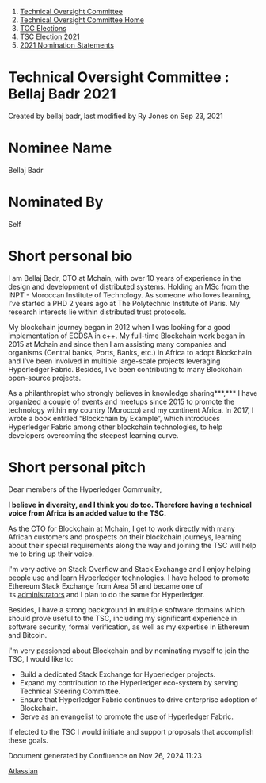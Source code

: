 1. [Technical Oversight Committee](index.html)
2. [Technical Oversight Committee Home](Technical-Oversight-Committee-Home_21430274.html)
3. [TOC Elections](TOC-Elections_21448771.html)
4. [TSC Election 2021](TSC-Election-2021_21442572.html)
5. [2021 Nomination Statements](2021-Nomination-Statements_21430631.html)

# Technical Oversight Committee : Bellaj Badr 2021

Created by bellaj badr, last modified by Ry Jones on Sep 23, 2021

# Nominee Name

Bellaj Badr

# Nominated By

Self

# Short personal bio

I am Bellaj Badr, CTO at Mchain, with over 10 years of experience in the design and development of distributed systems. Holding an MSc from the INPT - Moroccan Institute of Technology. As someone who loves learning, I’ve started a PHD 2 years ago at The Polytechnic Institute of Paris. My research interests lie within distributed trust protocols.

My blockchain journey began in 2012 when I was looking for a good implementation of ECDSA in c++. My full-time Blockchain work began in 2015 at Mchain and since then I am assisting many companies and organisms (Central banks, Ports, Banks, etc.) in Africa to adopt Blockchain and I’ve been involved in multiple large-scale projects leveraging Hyperledger Fabric. Besides, I’ve been contributing to many Blockchain open-source projects.

As a philanthropist who strongly believes in knowledge sharing***,*** I have organized a couple of events and meetups since [2015](https://www.slideshare.net/badros/the-age-of-cryptocurrency-at-devoxx-morocco) to promote the technology within my country (Morocco) and my continent Africa. In 2017, I wrote a book entitled “Blockchain by Example”, which introduces Hyperledger Fabric among other blockchain technologies, to help developers overcoming the steepest learning curve.

# Short personal pitch

Dear members of the Hyperledger Community,

**I believe in diversity, and I think you do too. Therefore having a technical voice from Africa is an added value to the TSC.**

As the CTO for Blockchain at Mchain, I get to work directly with many African customers and prospects on their blockchain journeys, learning about their special requirements along the way and joining the TSC will help me to bring up their voice.

I'm very active on Stack Overflow and Stack Exchange and I enjoy helping people use and learn Hyperledger technologies. I have helped to promote Ethereum Stack Exchange from Area 51 and became one of its [administrators](https://ethereum.stackexchange.com/users/2021/badr-bellaj) and I plan to do the same for Hyperledger. 

Besides, I have a strong background in multiple software domains which should prove useful to the TSC, including my significant experience in software security, formal verification, as well as my expertise in Ethereum and Bitcoin.

I'm very passioned about Blockchain and by nominating myself to join the TSC, I would like to:

- Build a dedicated Stack Exchange for Hyperledger projects.
- Expand my contribution to the Hyperledger eco-system by serving Technical Steering Committee.
- Ensure that Hyperledger Fabric continues to drive enterprise adoption of Blockchain.
- Serve as an evangelist to promote the use of Hyperledger Fabric.

If elected to the TSC I would initiate and support proposals that accomplish these goals.

Document generated by Confluence on Nov 26, 2024 11:23

[Atlassian](http://www.atlassian.com/)

